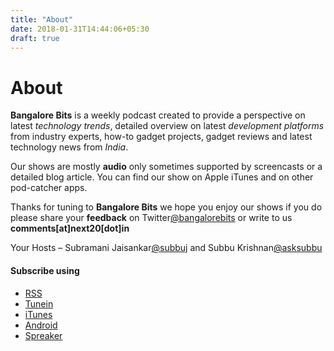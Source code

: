 ```yaml
---
title: "About"
date: 2018-01-31T14:44:06+05:30
draft: true
---
```


# About
**Bangalore Bits** is a weekly podcast created to provide a perspective on latest *technology trends*, detailed overview on latest *development platforms* from industry experts, how-to gadget projects, gadget reviews and latest technology news from *India*.

Our shows are mostly **audio** only sometimes supported by screencasts or a detailed blog article.  You can find our show on Apple iTunes and on other pod-catcher apps.

Thanks for tuning to **Bangalore Bits**  we hope you enjoy our shows if you do please share your **feedback** on Twitter[@bangalorebits](https://twitter.com/bangalorebits) or write to us **comments[at]next20[dot]in**

Your Hosts – Subramani Jaisankar[@subbuj](https://twitter.com/subbuj) and Subbu Krishnan[@asksubbu](https://twitter.com/asksubbu)

#### Subscribe using  
- [RSS](http://feeds.feedburner.com/bangalorebits)
- [Tunein](http://feeds.feedburner.com/bangalorebits)
- [iTunes](https://itunes.apple.com/my/podcast/bangalore-bits/id1052661140?mt=2)
- [Android](https://subscribeonandroid.com/feeds.feedburner.com/bangalorebits)
- [Spreaker](https://www.spreaker.com/show/bangalore-bits)

